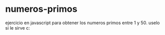 # numeros-primos

ejercicio en javascript para obtener los numeros primos entre 1 y 50.
uselo si le sirve c:
